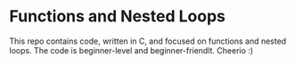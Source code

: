 # Functions and Nested Loops
This repo contains code, written in C, and focused on functions and nested loops. The code is beginner-level and beginner-friendlt. Cheerio :)

